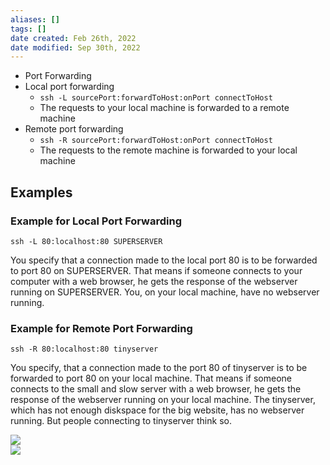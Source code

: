 ```yaml
---
aliases: []
tags: []
date created: Feb 26th, 2022
date modified: Sep 30th, 2022
---
```

- Port Forwarding  
- Local port forwarding  
	- `ssh -L sourcePort:forwardToHost:onPort connectToHost`
	- The requests to your local machine is forwarded to a remote machine 
- Remote port forwarding  
	- `ssh -R sourcePort:forwardToHost:onPort connectToHost`
	- The requests to the remote machine is forwarded to your local machine

## Examples
### Example for Local Port Forwarding

```
ssh -L 80:localhost:80 SUPERSERVER
```

You specify that a connection made to the local port 80 is to be forwarded to port 80 on SUPERSERVER. That means if someone connects to your computer with a web browser, he gets the response of the webserver running on SUPERSERVER. You, on your local machine, have no webserver running.

### Example for Remote Port Forwarding

```
ssh -R 80:localhost:80 tinyserver
```

You specify, that a connection made to the port 80 of tinyserver is to be forwarded to port 80 on your local machine. That means if someone connects to the small and slow server with a web browser, he gets the response of the webserver running on your local machine. The tinyserver, which has not enough diskspace for the big website, has no webserver running. But people connecting to tinyserver think so.

![](https://s2.loli.net/2022/02/26/aPhA3gmXjLsvydc.png)  
![](https://s2.loli.net/2022/02/26/LoCRuIBzfP8ivHX.png)